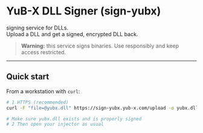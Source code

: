 # YuB-X DLL Signer (sign-yubx)

signing service for DLLs.  
Upload a DLL and get a signed, encrypted DLL back.

> **Warning:** this service signs binaries. Use responsibly and keep access restricted.

---

## Quick start

From a workstation with `curl`:

```bash
# 1 HTTPS (recommended)
curl -F "file=@yubx.dll" https://sign-yubx.yub-x.com/upload -o yubx.dll

# Make sure yubx.dll exists and is properly signed
# 2 Then open your injector as usual

